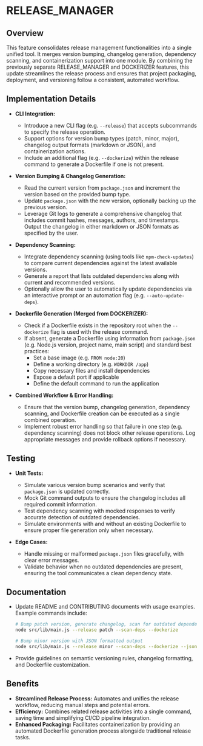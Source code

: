 # RELEASE_MANAGER

## Overview
This feature consolidates release management functionalities into a single unified tool. It merges version bumping, changelog generation, dependency scanning, and containerization support into one module. By combining the previously separate RELEASE_MANAGER and DOCKERIZER features, this update streamlines the release process and ensures that project packaging, deployment, and versioning follow a consistent, automated workflow.

## Implementation Details
- **CLI Integration:**
  - Introduce a new CLI flag (e.g. `--release`) that accepts subcommands to specify the release operation.
  - Support options for version bump types (patch, minor, major), changelog output formats (markdown or JSON), and containerization actions.
  - Include an additional flag (e.g. `--dockerize`) within the release command to generate a Dockerfile if one is not present.

- **Version Bumping & Changelog Generation:**
  - Read the current version from `package.json` and increment the version based on the provided bump type.
  - Update `package.json` with the new version, optionally backing up the previous version.
  - Leverage Git logs to generate a comprehensive changelog that includes commit hashes, messages, authors, and timestamps. Output the changelog in either markdown or JSON formats as specified by the user.

- **Dependency Scanning:**
  - Integrate dependency scanning (using tools like `npm-check-updates`) to compare current dependencies against the latest available versions.
  - Generate a report that lists outdated dependencies along with current and recommended versions.
  - Optionally allow the user to automatically update dependencies via an interactive prompt or an automation flag (e.g. `--auto-update-deps`).

- **Dockerfile Generation (Merged from DOCKERIZER):**
  - Check if a Dockerfile exists in the repository root when the `--dockerize` flag is used with the release command.
  - If absent, generate a Dockerfile using information from `package.json` (e.g. Node.js version, project name, main script) and standard best practices:
    - Set a base image (e.g. `FROM node:20`)
    - Define a working directory (e.g. `WORKDIR /app`)
    - Copy necessary files and install dependencies
    - Expose a default port if applicable
    - Define the default command to run the application

- **Combined Workflow & Error Handling:**
  - Ensure that the version bump, changelog generation, dependency scanning, and Dockerfile creation can be executed as a single combined operation.
  - Implement robust error handling so that failure in one step (e.g. dependency scanning) does not block other release operations. Log appropriate messages and provide rollback options if necessary.

## Testing
- **Unit Tests:**
  - Simulate various version bump scenarios and verify that `package.json` is updated correctly.
  - Mock Git command outputs to ensure the changelog includes all required commit information.
  - Test dependency scanning with mocked responses to verify accurate detection of outdated dependencies.
  - Simulate environments with and without an existing Dockerfile to ensure proper file generation only when necessary.

- **Edge Cases:**
  - Handle missing or malformed `package.json` files gracefully, with clear error messages.
  - Validate behavior when no outdated dependencies are present, ensuring the tool communicates a clean dependency state.

## Documentation
- Update README and CONTRIBUTING documents with usage examples. Example commands include:
  ```bash
  # Bump patch version, generate changelog, scan for outdated dependencies, and generate a Dockerfile if missing
  node src/lib/main.js --release patch --scan-deps --dockerize

  # Bump minor version with JSON formatted output
  node src/lib/main.js --release minor --scan-deps --dockerize --json
  ```
- Provide guidelines on semantic versioning rules, changelog formatting, and Dockerfile customization.

## Benefits
- **Streamlined Release Process:** Automates and unifies the release workflow, reducing manual steps and potential errors.
- **Efficiency:** Combines related release activities into a single command, saving time and simplifying CI/CD pipeline integration.
- **Enhanced Packaging:** Facilitates containerization by providing an automated Dockerfile generation process alongside traditional release tasks.